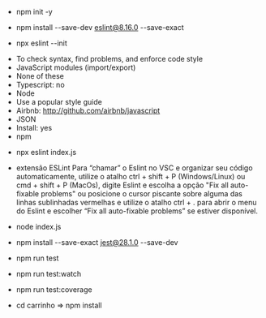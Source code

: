 * npm init -y

* npm install --save-dev eslint@8.16.0 --save-exact

* npx eslint --init 
- To check syntax, find problems, and enforce code style
- JavaScript modules (import/export)
- None of these
- Typescript: no
- Node
- Use a popular style guide
- Airbnb: http://github.com/airbnb/javascript
- JSON
- Install: yes
- npm

* npx eslint index.js

* extensão ESLint
Para “chamar” o Eslint no VSC e organizar seu código automaticamente, utilize o atalho ctrl + shift + P (Windows/Linux) ou cmd + shift + P (MacOs), digite Eslint e escolha a opção "Fix all auto-fixable problems" ou posicione o cursor piscante sobre alguma das linhas sublinhadas vermelhas e utilize o atalho ctrl + . para abrir o menu do Eslint e escolher “Fix all auto-fixable problems” se estiver disponível.

* node index.js

* npm install --save-exact jest@28.1.0 --save-dev

* npm run test

* npm run test:watch

* npm run test:coverage

* cd carrinho => npm install